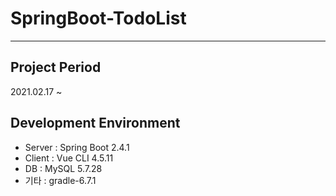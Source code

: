 # **SpringBoot-TodoList**
---
## Project Period
2021.02.17 ~
## Development Environment
- Server : Spring Boot 2.4.1
- Client : Vue CLI 4.5.11
- DB : MySQL 5.7.28
- 기타 : gradle-6.7.1
